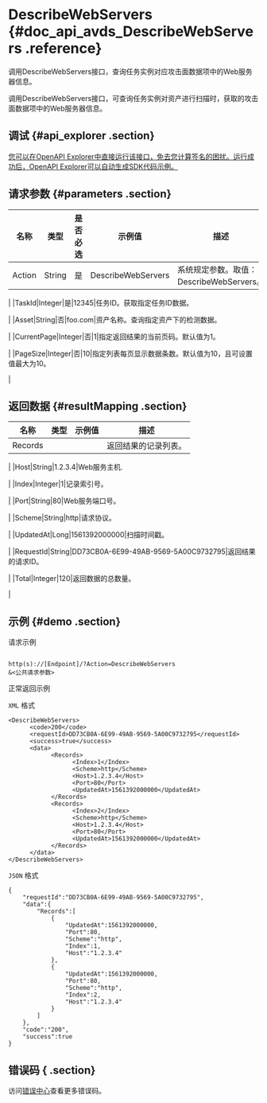 # DescribeWebServers {#doc_api_avds_DescribeWebServers .reference}

调用DescribeWebServers接口，查询任务实例对应攻击面数据项中的Web服务器信息。

调用DescribeWebServers接口，可查询任务实例对资产进行扫描时，获取的攻击面数据项中的Web服务器信息。

## 调试 {#api_explorer .section}

[您可以在OpenAPI Explorer中直接运行该接口，免去您计算签名的困扰。运行成功后，OpenAPI Explorer可以自动生成SDK代码示例。](https://api.aliyun.com/#product=avds&api=DescribeWebServers&type=RPC&version=2017-11-29)

## 请求参数 {#parameters .section}

|名称|类型|是否必选|示例值|描述|
|--|--|----|---|--|
|Action|String|是|DescribeWebServers|系统规定参数。取值：DescribeWebServers。

 |
|TaskId|Integer|是|12345|任务ID。获取指定任务ID数据。

 |
|Asset|String|否|foo.com|资产名称。查询指定资产下的检测数据。

 |
|CurrentPage|Integer|否|1|指定返回结果的当前页码。默认值为1。

 |
|PageSize|Integer|否|10|指定列表每页显示数据条数。默认值为10，且可设置值最大为10。

 |

## 返回数据 {#resultMapping .section}

|名称|类型|示例值|描述|
|--|--|---|--|
|Records| | |返回结果的记录列表。

 |
|Host|String|1.2.3.4|Web服务主机.

 |
|Index|Integer|1|记录索引号。

 |
|Port|String|80|Web服务端口号。

 |
|Scheme|String|http|请求协议。

 |
|UpdatedAt|Long|1561392000000|扫描时间戳。

 |
|RequestId|String|DD73CB0A-6E99-49AB-9569-5A00C9732795|返回结果的请求ID。

 |
|Total|Integer|120|返回数据的总数量。

 |

## 示例 {#demo .section}

请求示例

``` {#request_demo}

http(s)://[Endpoint]/?Action=DescribeWebServers
&<公共请求参数>

```

正常返回示例

`XML` 格式

``` {#xml_return_success_demo}
<DescribeWebServers>
	  <code>200</code>
	  <requestId>DD73CB0A-6E99-49AB-9569-5A00C9732795</requestId>
	  <success>true</success>
	  <data>
		    <Records>
			      <Index>1</Index>
			      <Scheme>http</Scheme>
			      <Host>1.2.3.4</Host>
			      <Port>80</Port>
			      <UpdatedAt>1561392000000</UpdatedAt>
		    </Records>
		    <Records>
			      <Index>2</Index>
			      <Scheme>http</Scheme>
			      <Host>1.2.3.4</Host>
			      <Port>80</Port>
			      <UpdatedAt>1561392000000</UpdatedAt>
		    </Records>
	  </data>
</DescribeWebServers>
```

`JSON` 格式

``` {#json_return_success_demo}
{
	"requestId":"DD73CB0A-6E99-49AB-9569-5A00C9732795",
	"data":{
		"Records":[
			{
				"UpdatedAt":1561392000000,
				"Port":80,
				"Scheme":"http",
				"Index":1,
				"Host":"1.2.3.4"
			},
			{
				"UpdatedAt":1561392000000,
				"Port":80,
				"Scheme":"http",
				"Index":2,
				"Host":"1.2.3.4"
			}
		]
	},
	"code":"200",
	"success":true
}
```

## 错误码 { .section}

访问[错误中心](https://error-center.alibabacloud.com/status/product/avds)查看更多错误码。

